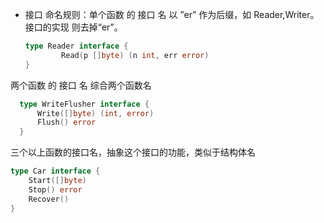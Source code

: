 
- 接口 命名规则：单个函数 的 接口 名 以 ”er” 作为后缀，如 Reader,Writer。  
接口的实现 则去掉“er”。

  ```go
  type Reader interface {
          Read(p []byte) (n int, err error)
  }
  ```


两个函数 的 接口 名 综合两个函数名

```go
  type WriteFlusher interface {
      Write([]byte) (int, error)
      Flush() error
  }
```



三个以上函数的接口名，抽象这个接口的功能，类似于结构体名

  ```go
  type Car interface {
      Start([]byte) 
      Stop() error
      Recover()
  }
  ```
